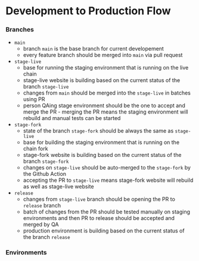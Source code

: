 # Development to Production Flow

### Branches

- `main`
  - branch `main` is the base branch for current developement
  - every feature branch should be merged into `main` via pull request
- `stage-live`
  - base for running the staging environment that is running on the live chain
  - stage-live website is building based on the current status of the branch `stage-live`
  - changes from `main` should be merged into the `stage-live` in batches using PR
  - person QAing stage environment should be the one to accept and merge the PR - merging the PR means the staging environment will rebuild and manual tests can be started
- `stage-fork`
  - state of the branch `stage-fork` should be always the same as `stage-live`
  - base for building the staging environment that is running on the chain fork
  - stage-fork website is building based on the current status of the branch `stage-fork`
  - changes on `stage-live` should be auto-merged to the `stage-fork` by the Github Action
  - accepting the PR to `stage-live` means stage-fork website will rebuild as well as stage-live website
- `release`
  - changes from `stage-live` branch should be opening the PR to `release` branch
  - batch of changes from the PR should be tested manually on staging environments and then PR to release should be accepted and merged by QA
  - production environment is building based on the current status of the branch `release`

### Environments

- [app](https://app.taho.xyz/) or [release](https://release--taho-development.netlify.app/) - production env based on branch `release`
- [stage fork](https://stage-fork--taho-development.netlify.app/) - staging env based on branch `stage-fork`
  - running on Tenderly fork of Arbitrum
  - can reset the fork by clicking a few times in the logo
  - to be used together with special build of the Taho wallet 
- [stage live](https://stage-live--taho-development.netlify.app/) - staging env based on branch `stage-live`
  - running on live chain
  - to be used with production version of the Taho wallet
- [main](https://main--taho-development.netlify.app/) - development build based on `main`
  - no need to do QA here
  - running on chain fork
  - can be used to preview most recent development

### Hotfix flow

If production needs a quick fix then:

- create a feature branch from `main`
- fix it as usual, merge back to `main`
- cherry-pick the fix to separate branch
- create a separate PR to `stage-live` 
- merge it so fix will be added to the current batch of chages from staging env
- QA on staging
- merge PR `stage-live -> release`


```mermaid
---
title: "Dapp Lifecycle"
---
flowchart
	609277{"main\nbranch"} -->|"Auto PR"| 140433{"stage-live \nbranch\n"}
	style 609277 fill:#8fe465
	style 140433 fill:#64e3db
	609277 -->|"Hotfix PR"| 140433
	linkStyle 1 stroke:#dc2a2a
	609277 <-->|"PR"| 788810{"feature\nbranch"}
	linkStyle 2 stroke:#f103d0
	style 788810 fill:#64e3db
	788810 -->|"Auto deploy"| 588961(("PR-preview"))
	style 588961 fill:#e3c464
	140433 -->|"Auto deploy"| 836305(("stage-fork\n"))
	style 836305 fill:#e3c464
	809682{"stage-fork\nbranch"} -->|"Auto deploy"| 490721(("stage-live\n"))
	style 809682 fill:#64e3db
	style 490721 fill:#e36464
	804724{"release\nbranch"} -->|"Auto deploy"| 389165(("app.taho.xyz"))
	style 804724 fill:#8fe465
	style 389165 fill:#e36464
	140433 -->|"Auto PR\n"| 804724
	140433 -->|"Auto merge"| 809682

%% Mermaid Flow Diagram Link
%% Keep this link to make future edits to your diagram
%% https://www.mermaidflow.app/flowchart#N4IgZgNg9g7iBcoB2UAmBTAzgg2qGAlqgC4AWCAjAAwBsANCKegQOanGUAsAnA0QiBpVuAJgDsYkAwAOUTAWIEoSBKAAeCUQDoKADk4ia3Gof3cAzLxABPBGICsVLUZG7dl+-ZH2KAXwaoAIbEgaogEIEARugQAgC2gQRIADpIkQBOgUgAxuQMmMTWEFi44AQQEPAAxLpg6Jw09iAAugyZSADWmAAimTAqiP4g0oHp6EjEAEpZHQhUAX0AyoXFCGCBEJjoQ4XS6ALppFBxkQCumAByaPv5MejZxOioaxtbC4EsLEksL5voMnIFEokABBSKYKAQU6PMIaeDaPQGIwmGhmSwMWzwBxOFxuDxeHy+fz4IhkSi0BhMVjsLhWfjwEC6KicMQiThSYaAxTKWEITi6Cg6cQ0MRuewOcz2fQYhDmahaLwNHz2bhS8UUGhDIIhMIRaKxBljYqBLapDJZXIcgpFErwHBlCrVWr1RotNozHp9AbAIYjMYTaadObvGDLG2-LY7ax7A5HE7nK4YDmyeTc0HgyHQ-aIEBw-mCijC0W6cX2SXSmyy+WKxoUFVqsQaoZbYoPJ4R-4gVCZT7fDvEkCEEjkeAUaiU5hsDijnx8Z4MiicZnmczJrnA3nwfk0LSSzxUTxicwHkQyrHmXRaAUa1zcXTGAzcLXBUI5vUxAQFD7oAC0EAIABu6AAARmu0uSpFaKy2vaYDlJUVQ0Jw6DmKgkRuiA7RdL0gT9KovqjOMUwzMGXZLNB-YMLs2aYXGZyXNcVp3G287rH87y9kgPzwGxbycqmwJghCUIwjmea6Due6OIex5eGeR6XteJj3veSEiE+A5DmSo5ULoE7UtOdbzCA9KMsIqIiGuAk8mJCA0IuWhiJwDQGK4PCuKelbwJ45hXl4wjMmyJZOc+OpvlEH4Ml+LC-mAUDpB0YEWnkIDWsU2B2g6CFIShaEYVhnq4d6BH+sRQbwMZ3a4WGqw8a82xUdGNGHMc9GJjcqXMY8rH1RxXxcR2ALWemwlZpu9mcI5zlqW5oi6J5mI+X5IgBQY-LipwRJ0CSw7kvQjCTjSo48HOAjFgKVBWUCNnqAg-lntQ4iha+oDvga4DoMEpxjElOQpWlMFZdUOWoehrSYR6OF4YMMiEQGJEVSGNXZrxDUgNRsatQmjFDddI2ZqJt3eStD1UE9tytt1g1kR8-XcajmmkiOhbmPpU6UCIrMmfOIAXtwGpNLjaabvNC2yiIIjPbqEXvYE0jSFoIRHFoajWAAXlBNoZbB8HVChSFIflkNevhsOlYGsyIzToYUXVfxRjGDLZAQ6TZMU7VMZT7Z23xVWcfTvX8XjQkE9mROi2e5gS1tO3adQ+1UuzOn7aZPBUKyFBXcLtk6Qizk3hLor2CKZ7ir53BUBQljmPZjSNvYUvhfqn4hDFf6AegkH5NB2tA1U+suUbnSFdDPpm0RFukVVNvhj7aMY07Ltu+gHsU-cVNz31fab0HaYhyJYe5uSeecAX4gliXXll1oFdVxYtfqg3jO7TpekHQZ5Jv6Z7g0LJWcbjnfQxlMQSE1AEF80tm5RVbrFeKiUVDdy1qUOCjp+7mGyIPcGBUobFXHvDcqlVyKzwZo1R2IBnau3djjTqXsersRpv7amKZg4ZgPiLJc8kxCamfnHCgVhE5HTHHSHmUpVKZyFgA8OckvLUAaI3V6MsBAAAVJg-mkGMACBB0BwEQelZBus0EYMNlg42RVTbDDhmVS2hDqq2xIejJqAgKHL1XjQ9e3tUZbwGjvZhe9WFjUAdIzEsjuHgyeDFbWoAF7kPOMQY4HIEgJXQOkZYoxpwgCgHsBBIBEkdGSQAUSQDzWQSQOB8AmMkwIDxgQAHUmYIBJqlW2oACjpCgHkupL8-D5CgN9bINEhCiAkFaXprt0AAAksioFqiAcR6NRgxXSYuZcq4qILPQMQSZRSZmWVOgycJv5jzHlPu4HyugORZAIAkDeniuwQJzADUorT2noGqJECg7zIg0Awm9Tp2kKxvXGYdacbI+CYHyagIE3jblvQECCaEUBgIqJAM2LqHj6oDmidkWJ8SGC5OSak9I6TMnjASaMPJ6RCnFKgKUjkpTKnVOUH8kcjTHkPOIG0jp9T4CeUhZgaQERMQmSQP+JA+xmyjP6QIQZ4hJA9L6RMqZMy5khHSIsgQyzOArg5KqxZWzpk0TmaZA5P4LDMgPM5FUEkLlICucEdF9DtQvSabPe0zy8nVFQNkEQgQfU-JlsyzQXNAXAoaZwMFEKoUB3obChk4yoDEDgmoJFkwUVrxYpRKJjinY4riGSpJKTVXpJKRMfNFKqUCBLWU4VjxMiMqQIGnlxk2UtI5S8xt3TUqSoGcIWVIyFX6p2Tq9Z6TzrUGHWqjZg7DV0p5iamuPgLxmA2jau1NzA5OrCGyt1baPVVDANQVCl1wa-O5ZwewDAQ0fx5eGky4LIWKG8Ry04nZY0gGRai2hCBn0NSzWQ7FBRcU5PJQSotAgSXZPxZSoplaaWlvKbWqpaZG2suaU0zl6AO0SoVWdNwF1+1jOnRqid6qGSiOMCqkdRGFyzoECarwlgmQiDHOe75DBLnXIdb7e5rbXXoZeW8j5HzvknoDdyscnkr1J1BXeyNj7o18TffCuJwEMACqgLYT97i6GRm2g4-9uay2gbSeBrJRnoPUtpQhhlyHuWodnq2jDWH5VjI1UuLVqyu0DqVTRXZ8zJ3pJ-n-NZAXqOzNo-s1AbdVSslZJ4OufmOP2p052Td7K+PuteVUT5wn-X6g7YWS9MsgXXpkwQe9UbqZKYRap9A6nNPpvXfbPTWLDN4pA4WkzDIIPmYrQyKtdKKl1tsy-eztVHPtvE9h1zDImTGHmgR-pYW-O6o2QINOGcSNTp8wIPzxqou-iXAu483gl2rs4yl8BYVeO1R3RhwTnyRNFfy+Jwr4RiuhpvRGh928YWKIZMpxFanoANbcRmuemLs0xMA3m9rBbCXErM3D8tMH+twerfS4btS7PNrQ5l5zXmZtmRZGyRbirtm+a2+kvmAsqfLYiyAE1Tl078m8GIe+53kvUzSzd7Md2BPZaE18vLMQCuSY+6V295W5O-cDtVlTwONNprB013Tf6aIAbibD4D8OwPdaRzrlHln4M1ps9j0buOHP8a5V06bUqFzue1S5pbO2aMhdI8T1k7J3fbYp7thnTPZFjgkqfVEnPVepZ4y6271uss5eF6Jl7L8AUS+k1Lir8mqv-ZAIDlNkEtPg5IerpxbXDfGaJaZ0lyOCmo85FZ03WOmU490YffHU3neGsd55iE3m-du-8x7ubFk6eu5AHtudB2fyWDrHKIwtAw-sdtRd7nUft2x4e7lxPovxPCGezEErafvuVZ3vLxFcRkkxWVy2bT-ZwaaO0bICvOdmNOEcOYVkbIhAakbG-TETIhSNh1g8CWD8zzQMBqxQDxIVSORsjcBHih5arcAGDFxbRdgEAfCZBxAACyGygQ3QUekKYw9aAgAAKgAEIchgBtITBYHBC1phCKDEAzLdDoEsCYHAQkEKCrBaguzrwdzazgzZDHDn4TACEMBuwmhbACFDDS5qCP7EBKJZAxAADyZm8AP6DALA0AkQGwEKMUJB2aoAqApwGwVWSQ6ABhZCwk-ADABytBBalhNEA24hkI8UAgguj2yuWhUAOhEA7UjhDBUOziVCSYLh0A6Q7hVAUR0RHIOh2QHQbBvSRSAAwq4REQyIYoPAwJEPFBgOkKkeEZEdEVEbEbkckiQaQAQPEWKpgBlF2v+M8GCvgZgEwClkSEAA

```
